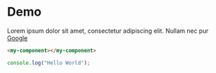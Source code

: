 # Demo

Lorem ipsum dolor sit amet, consectetur adipiscing elit. Nullam nec pur [Google](https://www.google.com)

```html
<my-component></my-component>
```

<counter-button></counter-button>

```js
console.log("Hello World");
```
